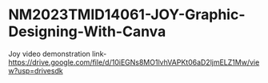 # NM2023TMID14061-JOY-Graphic-Designing-With-Canva
Joy video demonstration link-https://drive.google.com/file/d/10iEGNs8MO1lvhVAPKt06aD2ljmELZ1Mw/view?usp=drivesdk
